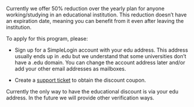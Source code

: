 Currently we offer 50% reduction over the yearly plan for anyone working/studying in an educational institution. This reduction doesn’t have an expiration date, meaning you can benefit from it even after leaving the institution.

To apply for this program, please:

- Sign up for a SimpleLogin account with your edu address. This address usually ends up in .edu but we understand that some universities don’t have a .edu domain. You can change the account address later and/or add your other email addresses as mailboxes.

- Create a [support ticket](https://app.simplelogin.io/dashboard/support) to obtain the discount coupon. 

Currently the only way to have the educational discount is via your edu address. In the future we will provide other verification ways.



